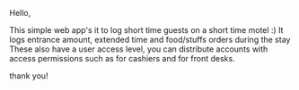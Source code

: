 Hello,

This simple web app's it to log short time guests on a short time motel :)
It logs entrance amount, extended time and food/stuffs orders during the stay
These also have a user access level, you can distribute accounts with access permissions such as for cashiers and for front desks.

thank you!
